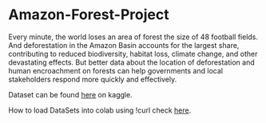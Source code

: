 # Amazon-Forest-Project
Every minute, the world loses an area of forest the size of 48 football fields. And deforestation in the Amazon Basin accounts for the largest share, contributing to reduced biodiversity, habitat loss, climate change, and other devastating effects. But better data about the location of deforestation and human encroachment on forests can help governments and local stakeholders respond more quickly and effectively.

Dataset can be found [here](https://www.kaggle.com/nikitarom/planets-dataset) on kaggle.

How to load DataSets into colab using !curl check [here](https://colab.research.google.com/drive/1YucSjfrZIbDO1d7qVWX_6cyyzn8FaY_C?usp=sharing).
